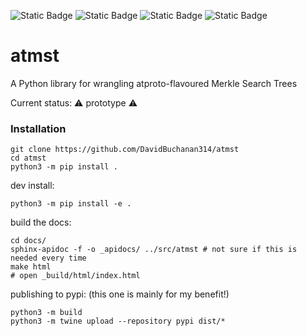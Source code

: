 ![Static Badge](https://img.shields.io/badge/works%20on%20my%20machine-green) ![Static Badge](https://img.shields.io/badge/test%20coverage-0%25-green) ![Static Badge](https://img.shields.io/badge/docs-maybe%20one%20day-green) ![Static Badge](https://img.shields.io/badge/cryptography-certified%20hand--rolled-green) 

# atmst
A Python library for wrangling atproto-flavoured Merkle Search Trees

Current status: ⚠️ prototype ⚠️

### Installation

```
git clone https://github.com/DavidBuchanan314/atmst
cd atmst
python3 -m pip install .
```

dev install:

```
python3 -m pip install -e .
```

build the docs:

```
cd docs/
sphinx-apidoc -f -o _apidocs/ ../src/atmst # not sure if this is needed every time
make html
# open _build/html/index.html
```

publishing to pypi: (this one is mainly for my benefit!)

```
python3 -m build
python3 -m twine upload --repository pypi dist/*
```
